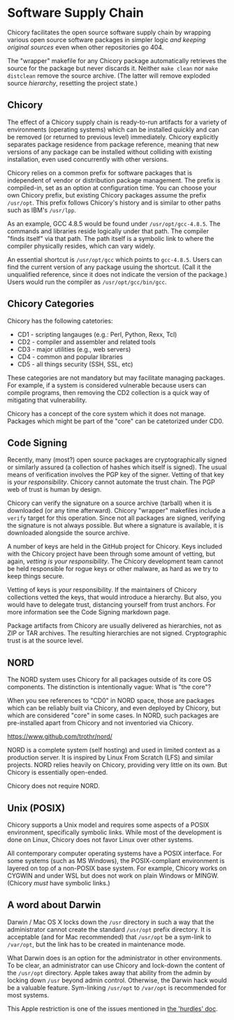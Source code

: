 # Software Supply Chain

Chicory facilitates the open source software supply chain by wrapping
various open source software packages in simpler logic *and keeping
original sources* even when other repositories go 404.

The "wrapper" makefile for any Chicory package automatically retrieves
the source for the package but never discards it. Neither `make clean`
nor `make distclean` remove the source archive. (The latter will remove
exploded source *hierarchy*, resetting the project state.)

## Chicory

The effect of a Chicory supply chain is ready-to-run artifacts for
a variety of environments (operating systems) which can be installed
quickly and can be removed (or returned to previous level) immediately.
Chicory explicitly separates package residence from package reference,
meaning that new versions of any package can be installed without
colliding with existing installation, even used concurrently
with other versions.

Chicory relies on a common prefix for software packages
that is independent of vendor or distribution package management.
The prefix is compiled-in, set as an option at configuration time.
You can choose your own Chicory prefix, but existing Chicory packages
assume the prefix `/usr/opt`. This prefix follows Chicory's history
and is similar to other paths such as IBM's `/usr/lpp`.

As an example, GCC 4.8.5 would be found under `/usr/opt/gcc-4.8.5`.
The commands and libraries reside logically under that path. The compiler
"finds itself" via that path. The path itself is a symbolic link
to where the compiler physically resides, which can vary widely.

An essential shortcut is `/usr/opt/gcc` which points to `gcc-4.8.5`.
Users can find the current version of any package usuing the shortcut.
(Call it the unqualified reference, since it does not indicate the version
of the package.) Users would run the compiler as `/usr/opt/gcc/bin/gcc`.

## Chicory Categories

Chicory has the following catetories:

* CD1 - scripting langauges (e.g.: Perl, Python, Rexx, Tcl)
* CD2 - compiler and assembler and related tools
* CD3 - major utilities (e.g., web servers)
* CD4 - common and popular libraries
* CD5 - all things security (SSH, SSL, etc)

These categories are not mandatory but may facilitate managing packages.
For example, if a system is considered vulnerable because users can
compile programs, then removing the CD2 collection is a quick way of
mitigating that vulnerability.

Chicory has a concept of the core system which it does not manage.
Packages which might be part of the "core" can be catetorized under CD0.

## Code Signing

Recently, many (most?) open source packages are cryptographically signed
or similarly assured (a collection of hashes which itself is signed).
The usual means of verification involves the PGP key of the signer.
Vetting of that key is *your responsibility*. Chicory cannot automate
the trust chain. The PGP web of trust is human by design.

Chicory can verify the signature on a source archive (tarball) when
it is downloaded (or any time afterward). Chicory "wrapper" makefiles
include a `verify` target for this operation. Since not all packages are
signed, verifying the signature is not always possible. But where a
signature is available, it is downloaded alongside the source archive.

A number of keys are held in the GitHub project for Chicory.
Keys included with the Chicory project have been through some amount
of vetting, but again, *vetting is your responsibility*. The Chicory
development team cannot be held responsible for rogue keys or other
malware, as hard as we try to keep things secure.

Vetting of keys is *your* responsibility. If the maintainers of Chicory
collections vetted the keys, that would introduce a hierarchy. But also,
you would have to delegate trust, distancing yourself from trust anchors.
For more information see the Code Signing markdown page.

Package artifacts from Chicory are usually delivered as hierarchies,
not as ZIP or TAR archives. The resulting hierarchies are not signed.
Cryptographic trust is at the source level.

## NORD

The NORD system uses Chicory for all packages outside of its core OS
components. The distinction is intentionally vague: What is "the core"?

When you see references to "CD0" in NORD space, those are packages
which can be reliably built via Chicory, and even deployed by Chicory,
but which are considered "core" in some cases. In NORD, such packages
are pre-installed apart from Chicory and not inventoried via Chicory.

https://www.github.com/trothr/nord/

NORD is a complete system (self hosting) and used in limited context
as a production server. It is inspired by Linux From Scratch (LFS)
and similar projects. NORD relies heavily on Chicory, providing
very little on its own. But Chicory is essentially open-ended.

Chicory does not require NORD.

## Unix (POSIX)

Chicory supports a Unix model and requires some aspects of a POSIX
environment, specifically symbolic links. While most of the development
is done on Linux, Chicory does not favor Linux over other systems.

All contemporary computer operating systems have a POSIX interface.
For some systems (such as MS Windows), the POSIX-compliant environment
is layered on top of a non-POSIX base system. For example, Chicory works
on CYGWIN and under WSL but does not work on plain Windows or MINGW.
(Chicory *must* have symbolic links.)

## A word about Darwin

Darwin / Mac OS X locks down the `/usr` directory in such a way that the
administrator cannot create the standard `/usr/opt` prefix directory.
It is acceptable (and for Mac recommended) that `/usr/opt` be a sym-link
to `/var/opt`, but the link has to be created in maintenance mode.

What Darwin does is an option for the administrator in other environments.
To be clear, an administrator can use Chicory and lock-down the content
of the `/usr/opt` directory. Apple takes away that ability from the admin
by locking down `/usr` beyond admin control. Otherwise, the Darwin hack
would be a valuable feature. Sym-linking `/usr/opt` to `/var/opt`
is recommended for most systems.

This Apple restriction is one of the issues mentioned in
[the 'hurdles' doc](Hurdles.md).


